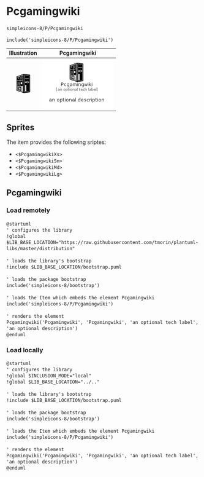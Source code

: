 # Pcgamingwiki


```text
simpleicons-8/P/Pcgamingwiki
```

```text
include('simpleicons-8/P/Pcgamingwiki')
```



| Illustration | Pcgamingwiki |
| :---: | :---: |
| ![illustration for Illustration](../../simpleicons-8/P/Pcgamingwiki.png) | ![illustration for Pcgamingwiki](../../simpleicons-8/P/Pcgamingwiki.Local.png) |



## Sprites
The item provides the following sriptes:

- `<$PcgamingwikiXs>`
- `<$PcgamingwikiSm>`
- `<$PcgamingwikiMd>`
- `<$PcgamingwikiLg>`





## Pcgamingwiki

### Load remotely
```plantuml
@startuml
' configures the library
!global $LIB_BASE_LOCATION="https://raw.githubusercontent.com/tmorin/plantuml-libs/master/distribution"

' loads the library's bootstrap
!include $LIB_BASE_LOCATION/bootstrap.puml

' loads the package bootstrap
include('simpleicons-8/bootstrap')

' loads the Item which embeds the element Pcgamingwiki
include('simpleicons-8/P/Pcgamingwiki')

' renders the element
Pcgamingwiki('Pcgamingwiki', 'Pcgamingwiki', 'an optional tech label', 'an optional description')
@enduml
```

### Load locally
```plantuml
@startuml
' configures the library
!global $INCLUSION_MODE="local"
!global $LIB_BASE_LOCATION="../.."

' loads the library's bootstrap
!include $LIB_BASE_LOCATION/bootstrap.puml

' loads the package bootstrap
include('simpleicons-8/bootstrap')

' loads the Item which embeds the element Pcgamingwiki
include('simpleicons-8/P/Pcgamingwiki')

' renders the element
Pcgamingwiki('Pcgamingwiki', 'Pcgamingwiki', 'an optional tech label', 'an optional description')
@enduml
```

